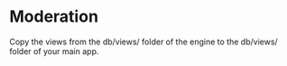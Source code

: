 # Moderation

Copy the views from the db/views/ folder of the engine to the db/views/ folder of your main app.